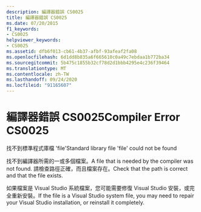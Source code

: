 ```yaml
---
description: 編譯器錯誤 CS0025
title: 編譯器錯誤 CS0025
ms.date: 07/20/2015
f1_keywords:
- CS0025
helpviewer_keywords:
- CS0025
ms.assetid: dfb6f013-cb61-4b37-afbf-93afeaf2fa08
ms.openlocfilehash: 6d1dd8b835a6f665610c0a49c7ebdaa1b772ba34
ms.sourcegitcommit: 5b475c1855b32cf78d2d1bbb4295e4c236f39464
ms.translationtype: MT
ms.contentlocale: zh-TW
ms.lasthandoff: 09/24/2020
ms.locfileid: "91165607"
---
```

# <a name="compiler-error-cs0025"></a><span data-ttu-id="256fb-103">編譯器錯誤 CS0025</span><span class="sxs-lookup"><span data-stu-id="256fb-103">Compiler Error CS0025</span></span>

<span data-ttu-id="256fb-104">找不到標準程式庫檔 'file'</span><span class="sxs-lookup"><span data-stu-id="256fb-104">Standard library file 'file' could not be found</span></span>  
  
 <span data-ttu-id="256fb-105">找不到編譯器所需的一或多個檔案。</span><span class="sxs-lookup"><span data-stu-id="256fb-105">A file that is needed by the compiler was not found.</span></span> <span data-ttu-id="256fb-106">請檢查路徑正確，而且檔案存在。</span><span class="sxs-lookup"><span data-stu-id="256fb-106">Check that the path is correct and that the file exists.</span></span>  
  
 <span data-ttu-id="256fb-107">如果檔案是 Visual Studio 系統檔案，您可能需要修復 Visual Studio 安裝，或完全重新安裝。</span><span class="sxs-lookup"><span data-stu-id="256fb-107">If the file is a Visual Studio system file, you may need to repair your Visual Studio installation, or reinstall it completely.</span></span>
